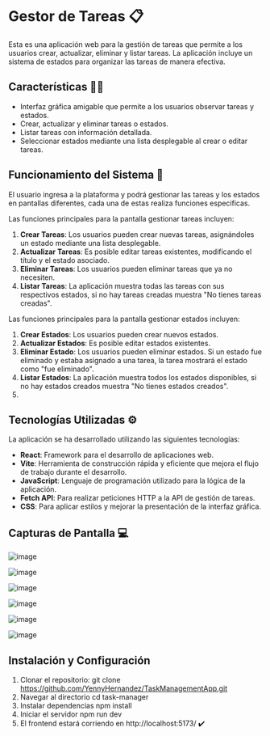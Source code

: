 # Gestor de Tareas 📋

Esta es una aplicación web para la gestión de tareas que permite a los usuarios crear, actualizar, eliminar y listar tareas. La aplicación incluye un sistema de estados para organizar las tareas de manera efectiva.

## Características 👩‍💻

- Interfaz gráfica amigable que permite a los usuarios observar tareas y estados.
- Crear, actualizar y eliminar tareas o estados.
- Listar tareas con información detallada.
- Seleccionar estados mediante una lista desplegable al crear o editar tareas.
  

## Funcionamiento del Sistema 🔄

El usuario ingresa a la plataforma y podrá gestionar las tareas y los estados en pantallas diferentes, cada una de estas realiza funciones especificas.

Las funciones principales para la pantalla gestionar tareas incluyen:
1. **Crear Tareas**: Los usuarios pueden crear nuevas tareas, asignándoles un estado mediante una lista desplegable.
2. **Actualizar Tareas**: Es posible editar tareas existentes, modificando el título y el estado asociado.
3. **Eliminar Tareas**: Los usuarios pueden eliminar tareas que ya no necesiten.
4. **Listar Tareas**: La aplicación muestra todas las tareas con sus respectivos estados, si no hay tareas creadas muestra "No tienes tareas creadas".

Las funciones principales para la pantalla gestionar estados incluyen:
1. **Crear Estados**: Los usuarios pueden crear nuevos estados.
2. **Actualizar Estados**: Es posible editar estados existentes.
3. **Eliminar Estado**:  Los usuarios pueden eliminar estados. Si un estado fue eliminado y estaba asignado a una tarea, la tarea mostrará el estado como "fue eliminado".
4. **Listar Estados**: La aplicación muestra todos los estados disponibles, si no hay estados creados muestra "No tienes estados creados".
5. 

## Tecnologías Utilizadas ⚙️

La aplicación se ha desarrollado utilizando las siguientes tecnologías:

- **React**: Framework para el desarrollo de aplicaciones web.
- **Vite**: Herramienta de construcción rápida y eficiente que mejora el flujo de trabajo durante el desarrollo.
- **JavaScript**: Lenguaje de programación utilizado para la lógica de la aplicación.
- **Fetch API**: Para realizar peticiones HTTP a la API de gestión de tareas.
- **CSS**: Para aplicar estilos y mejorar la presentación de la interfaz gráfica.

## Capturas de Pantalla 💻
![image](https://github.com/user-attachments/assets/a70a428f-5785-484d-9a9a-36099ab30ca2)

![image](https://github.com/user-attachments/assets/12142eaf-ce5d-42c6-bc69-f1a233d1285b)

![image](https://github.com/user-attachments/assets/62c8c511-a616-4bb4-8bf1-2a273c724035)

![image](https://github.com/user-attachments/assets/9c5f0790-bcac-4c84-a846-dc539608ee59)

![image](https://github.com/user-attachments/assets/ded9f2f6-2c0c-44e5-80f2-a315c9e293fc)

![image](https://github.com/user-attachments/assets/c59ae315-f8b3-4056-8b48-24557cafb73d)

## Instalación y Configuración

1. Clonar el repositorio:  git clone https://github.com/YennyHernandez/TaskManagementApp.git
2. Navegar al directorio cd task-manager
3. Instalar dependencias npm install
4. Iniciar el servidor npm run dev
5. El frontend estará corriendo en http://localhost:5173/  ✔️

